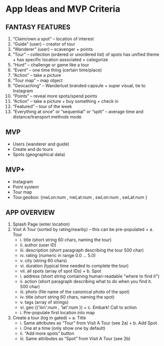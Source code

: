 # App Ideas and MVP Criteria #


## FANTASY FEATURES ##
  1. “Claim/own a spot” – location of interest
  2. “Guide” (user) – creator of tour
  3. “Wanderer” (user) – scavenger
    + points
  4. “Tour” – collection (ordered or unordered list) of spots 
     has unified theme
    + has specific location associated
    + categorize
  5. “Hunt” – challenge or game like a tour
  6. “Event” – one time thing (certain time/place)
  7. “Action” – take a picture
  8. “Tour map” – map object
  9. “Geocaching” – Wanderlust branded capsule
    + super visual, tie to Instagram
  10. “Points” – reveal more spots/spend points
  11. “Action” – take a picture
    + buy something
    + check in
  12. “Featured” – tour of the week
  13. “Everything at once” or “sequential” or “split” – average time and distance/transport methods mode

## MVP ##
  + Users (wanderer and guide)
  + Create and do tours
  + Spots (geographical data)

## MVP+ ##
  + Instagram
  + Point system
  + Tour map
  + Tour.geobox: {nwLon:num , nwLat:num , swLon:num , swLat:num }

## APP OVERVIEW ##

  1. Splash Page (enter location)
  2. Visit A Tour (sorted by rating/nearby) – this can be pre-populated
    + a. Tour 
        * i. title (short string 60 chars, naming the tour)
        * ii. author (user ID)
        * iii. description (short paragraph describing the tour 500 char)
        * iv. rating (numeric in range 0.0 ... 5.0)
        * v. city (string 60 chars)
        * vi. duration (typical time needed to complete the tour)
        * vii. all spots (array of spot IDs)
    + b. Spot 
        * i. address (short string containing human-readable "where to find it")
        * ii. action (short paragraph describing what to do when you find it. 500 char)
        * iii. photo (file name of the canonical photo of the spot)
        * iv. title (short string 60 chars, naming the spot)
        * v. tags (array of strings)
        * vi. geo ({'lon':num , 'lat':num })
    + c. Embark! Call to action
        * i. Pre-populate first location into map
  3. Create a tour (log in gated)
    + a. Title
        * i. Same attributes as “Tour” from Visit A Tour (see 2a)
    + b. Add Spot
        * i. One at a time (only show one by default)
        * ii. “Add more spots” button 
        * iii. Same attributes as “Spot” from Visit A Tour (see 2b)

